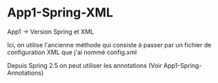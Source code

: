 # App1-Spring-XML
App1 -> Version Spring et XML

Ici, on utilise l'ancienne méthode qui consiste à passer par un fichier 
de configuration XML que j'ai nommé config.xml

Depuis Spring 2.5 on peut utiliser les annotations (Voir App1-Spring-Annotations)
